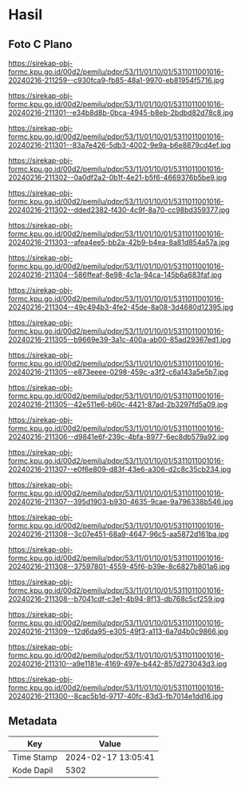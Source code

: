 # Hasil

## Foto C Plano

https://sirekap-obj-formc.kpu.go.id/00d2/pemilu/pdpr/53/11/01/10/01/5311011001016-20240216-211259--c930fca9-fb85-48a1-9970-eb81954f5716.jpg

https://sirekap-obj-formc.kpu.go.id/00d2/pemilu/pdpr/53/11/01/10/01/5311011001016-20240216-211301--e34b8d8b-0bca-4945-b8eb-2bdbd82d78c8.jpg

https://sirekap-obj-formc.kpu.go.id/00d2/pemilu/pdpr/53/11/01/10/01/5311011001016-20240216-211301--83a7e426-5db3-4002-9e9a-b6e8879cd4ef.jpg

https://sirekap-obj-formc.kpu.go.id/00d2/pemilu/pdpr/53/11/01/10/01/5311011001016-20240216-211302--0a0df2a2-0b1f-4e21-b5f6-4669376b5be9.jpg

https://sirekap-obj-formc.kpu.go.id/00d2/pemilu/pdpr/53/11/01/10/01/5311011001016-20240216-211302--dded2382-f430-4c9f-8a70-cc98bd359377.jpg

https://sirekap-obj-formc.kpu.go.id/00d2/pemilu/pdpr/53/11/01/10/01/5311011001016-20240216-211303--afea4ee5-bb2a-42b9-b4ea-8a81d854a57a.jpg

https://sirekap-obj-formc.kpu.go.id/00d2/pemilu/pdpr/53/11/01/10/01/5311011001016-20240216-211304--586ffeaf-8e98-4c1a-94ca-145b6a683faf.jpg

https://sirekap-obj-formc.kpu.go.id/00d2/pemilu/pdpr/53/11/01/10/01/5311011001016-20240216-211304--49c494b3-4fe2-45de-8a08-3d4680d12395.jpg

https://sirekap-obj-formc.kpu.go.id/00d2/pemilu/pdpr/53/11/01/10/01/5311011001016-20240216-211305--b9669e39-3a1c-400a-ab00-85ad29367ed1.jpg

https://sirekap-obj-formc.kpu.go.id/00d2/pemilu/pdpr/53/11/01/10/01/5311011001016-20240216-211305--e873eeee-0298-459c-a3f2-c6a143a5e5b7.jpg

https://sirekap-obj-formc.kpu.go.id/00d2/pemilu/pdpr/53/11/01/10/01/5311011001016-20240216-211305--42e511e6-b60c-4421-87ad-2b3297fd5a09.jpg

https://sirekap-obj-formc.kpu.go.id/00d2/pemilu/pdpr/53/11/01/10/01/5311011001016-20240216-211306--d9841e6f-239c-4bfa-8977-6ec8db579a92.jpg

https://sirekap-obj-formc.kpu.go.id/00d2/pemilu/pdpr/53/11/01/10/01/5311011001016-20240216-211307--e0f6e809-d83f-43e6-a306-d2c8c35cb234.jpg

https://sirekap-obj-formc.kpu.go.id/00d2/pemilu/pdpr/53/11/01/10/01/5311011001016-20240216-211307--395d1903-b930-4635-9cae-9a796338b546.jpg

https://sirekap-obj-formc.kpu.go.id/00d2/pemilu/pdpr/53/11/01/10/01/5311011001016-20240216-211308--3c07e451-68a9-4647-96c5-aa5872d161ba.jpg

https://sirekap-obj-formc.kpu.go.id/00d2/pemilu/pdpr/53/11/01/10/01/5311011001016-20240216-211308--37597801-4559-45f6-b39e-8c6827b801a6.jpg

https://sirekap-obj-formc.kpu.go.id/00d2/pemilu/pdpr/53/11/01/10/01/5311011001016-20240216-211308--b7041cdf-c3e1-4b94-8f13-db768c5cf259.jpg

https://sirekap-obj-formc.kpu.go.id/00d2/pemilu/pdpr/53/11/01/10/01/5311011001016-20240216-211309--12d6da95-e305-49f3-a113-6a7d4b0c9866.jpg

https://sirekap-obj-formc.kpu.go.id/00d2/pemilu/pdpr/53/11/01/10/01/5311011001016-20240216-211310--a9e1181e-4169-497e-b442-857d273043d3.jpg

https://sirekap-obj-formc.kpu.go.id/00d2/pemilu/pdpr/53/11/01/10/01/5311011001016-20240216-211300--8cac5b1d-9717-40fc-83d3-fb7014e1dd16.jpg


## Metadata

| Key        | Value               |
| ---------- | ------------------- |
| Time Stamp | 2024-02-17 13:05:41 |
| Kode Dapil | 5302                |



